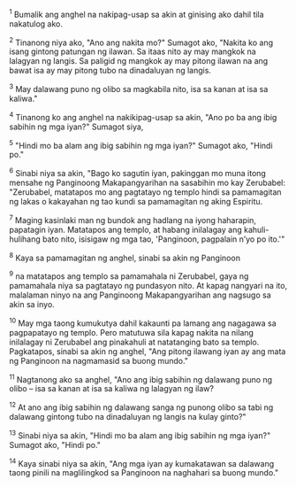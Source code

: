 <sup>1</sup>
Bumalik ang anghel na nakipag-usap sa akin at ginising ako dahil tila nakatulog ako. 

<sup>2</sup>
Tinanong niya ako, "Ano ang nakita mo?" Sumagot ako, "Nakita ko ang isang gintong patungan ng ilawan. Sa itaas nito ay may mangkok na lalagyan ng langis. Sa paligid ng mangkok ay may pitong ilawan na ang bawat isa ay may pitong tubo na dinadaluyan ng langis. 

<sup>3</sup>
May dalawang puno ng olibo sa magkabila nito, isa sa kanan at isa sa kaliwa." 

<sup>4</sup>
Tinanong ko ang anghel na nakikipag-usap sa akin, "Ano po ba ang ibig sabihin ng mga iyan?" Sumagot siya, 

<sup>5</sup>
"Hindi mo ba alam ang ibig sabihin ng mga iyan?" Sumagot ako, "Hindi po." 

<sup>6</sup>
Sinabi niya sa akin, "Bago ko sagutin iyan, pakinggan mo muna itong mensahe ng Panginoong Makapangyarihan na sasabihin mo kay Zerubabel: "Zerubabel, matatapos mo ang pagtatayo ng templo hindi sa pamamagitan ng lakas o kakayahan ng tao kundi sa pamamagitan ng aking Espiritu. 

<sup>7</sup>
Maging kasinlaki man ng bundok ang hadlang na iyong haharapin, papatagin iyan. Matatapos ang templo, at habang inilalagay ang kahuli-hulihang bato nito, isisigaw ng mga tao, 'Panginoon, pagpalain nʼyo po ito.'" 

<sup>8</sup>
Kaya sa pamamagitan ng anghel, sinabi sa akin ng Panginoon 

<sup>9</sup>
na matatapos ang templo sa pamamahala ni Zerubabel, gaya ng pamamahala niya sa pagtatayo ng pundasyon nito. At kapag nangyari na ito, malalaman ninyo na ang Panginoong Makapangyarihan ang nagsugo sa akin sa inyo. 

<sup>10</sup>
May mga taong kumukutya dahil kakaunti pa lamang ang nagagawa sa pagpapatayo ng templo. Pero matutuwa sila kapag nakita na nilang inilalagay ni Zerubabel ang pinakahuli at natatanging bato sa templo. Pagkatapos, sinabi sa akin ng anghel, "Ang pitong ilawang iyan ay ang mata ng Panginoon na nagmamasid sa buong mundo." 

<sup>11</sup>
Nagtanong ako sa anghel, "Ano ang ibig sabihin ng dalawang puno ng olibo – isa sa kanan at isa sa kaliwa ng lalagyan ng ilaw? 

<sup>12</sup>
At ano ang ibig sabihin ng dalawang sanga ng punong olibo sa tabi ng dalawang gintong tubo na dinadaluyan ng langis na kulay ginto?" 

<sup>13</sup>
Sinabi niya sa akin, "Hindi mo ba alam ang ibig sabihin ng mga iyan?" Sumagot ako, "Hindi po." 

<sup>14</sup>
Kaya sinabi niya sa akin, "Ang mga iyan ay kumakatawan sa dalawang taong pinili na maglilingkod sa Panginoon na naghahari sa buong mundo."